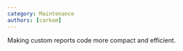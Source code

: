 ```yaml
---
category: Maintenance
authors: [carkom]
---
```


Making custom reports code more compact and efficient.
